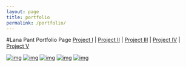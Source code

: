 ```yaml
---
layout: page
title: portfolio
permalink: /portfolio/
---
```


#Lana Pant Portfolio Page
[Project I](http://lanapant.github.io/project1/) | [Project II](http://lanapant.github.io/project2/) | [Project III](http://lanapant.github.io/project3/) | [Project IV](http://lanapant.github.io/project4/) | [Project V](http://lanapant.github.io/project5/)

[![img](https://farm9.staticflickr.com/8631/16150117857_09e35f128e_o.png)](../project1)
[![img](https://farm8.staticflickr.com/7524/16335275505_aa257c2e0e_b.jpg)](../project2)
[![img](https://farm8.staticflickr.com/7524/16335275505_aa257c2e0e_b.jpg)](../project3)
[![img](https://farm8.staticflickr.com/7524/16335275505_aa257c2e0e_b.jpg)](../project4)
[![img](https://farm8.staticflickr.com/7524/16335275505_aa257c2e0e_b.jpg)](../project5)
